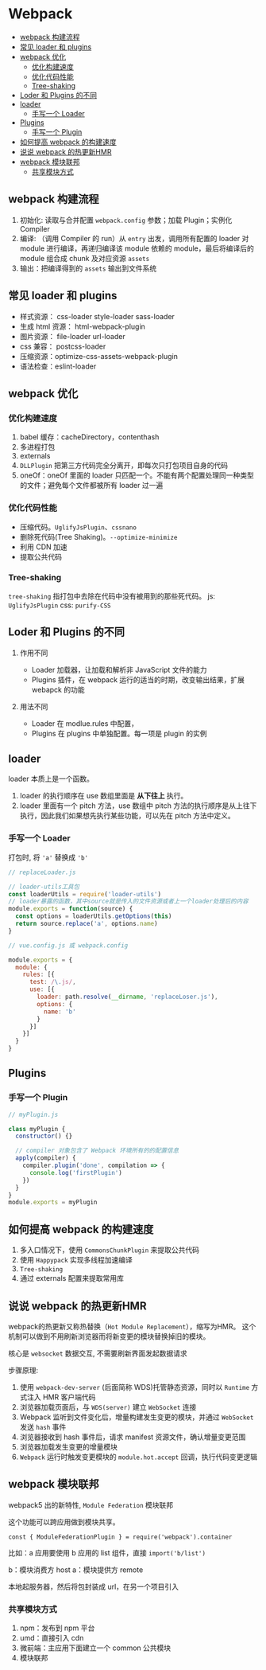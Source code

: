 # Webpack

- [webpack 构建流程](#webpack-构建流程)
- [常见 loader 和 plugins](#常见-loader-和-plugins)
- [webpack 优化](#webpack-优化)
  - [优化构建速度](#优化构建速度)
  - [优化代码性能](#优化代码性能)
  - [Tree-shaking](#tree-shaking)
- [Loder 和 Plugins 的不同](#loder-和-plugins-的不同)
- [loader](#loader)
  - [手写一个 Loader](#手写一个-loader)
- [Plugins](#plugins)
  - [手写一个 Plugin](#手写一个-plugin)
- [如何提高 webpack 的构建速度](#如何提高-webpack-的构建速度)
- [说说 webpack 的热更新HMR](#说说-webpack-的热更新hmr)
- [webpack 模块联邦](#webpack-模块联邦)
  - [共享模块方式](#共享模块方式)

## webpack 构建流程

1. 初始化: 读取与合并配置 `webpack.config` 参数；加载 Plugin；实例化 Compiler
2. 编译: （调用 Compiler 的 run）从 `entry` 出发，调用所有配置的 loader 对 module 进行编译，再递归编译该 module 依赖的 module，最后将编译后的 module 组合成 chunk 及对应资源 `assets`
3. 输出：把编译得到的 `assets` 输出到文件系统

## 常见 loader 和 plugins

- 样式资源： css-loader style-loader sass-loader
- 生成 html 资源： html-webpack-plugin
- 图片资源： file-loader url-loader
- css 兼容： postcss-loader
- 压缩资源：optimize-css-assets-webpack-plugin
- 语法检查：eslint-loader

## webpack 优化

### 优化构建速度

1. babel 缓存：cacheDirectory，contenthash
2. 多进程打包
3. externals
4. `DLLPlugin` 把第三方代码完全分离开，即每次只打包项目自身的代码
5. oneOf：oneOf 里面的 loader 只匹配一个。不能有两个配置处理同一种类型的文件；避免每个文件都被所有 loader 过一遍

### 优化代码性能

- 压缩代码。`UglifyJsPlugin`、`cssnano`
- 删除死代码(Tree Shaking)。`--optimize-minimize`
- 利用 CDN 加速
- 提取公共代码

### Tree-shaking

`tree-shaking` 指打包中去除在代码中没有被用到的那些死代码。
js: `UglifyJsPlugin`
css: `purify-CSS`

## Loder 和 Plugins 的不同

1. 作用不同

   - Loader 加载器，让加载和解析非 JavaScript 文件的能力
   - Plugins 插件，在 webpack 运行的适当的时期，改变输出结果，扩展 webapck 的功能

2. 用法不同

   - Loader 在 modlue.rules 中配置，
   - Plugins 在 plugins 中单独配置。每一项是 plugin 的实例

## loader

loader 本质上是一个函数。

1. loader 的执行顺序在 use 数组里面是 **从下往上** 执行。
2. loader 里面有一个 pitch 方法，use 数组中 pitch 方法的执行顺序是从上往下执行，因此我们如果想先执行某些功能，可以先在 pitch 方法中定义。

### 手写一个 Loader

打包时, 将 `'a'` 替换成 `'b'`

```js
// replaceLoader.js

// loader-utils工具包
const loaderUtils = require('loader-utils')
// loader暴露的函数，其中source就是传入的文件资源或者上一个loader处理后的内容
module.exports = function(source) {
  const options = loaderUtils.getOptions(this)
  return source.replace('a', options.name)
}

// vue.config.js 或 webpack.config

module.exports = {
  module: {
    rules: [{
      test: /\.js/,
      use: [{
        loader: path.resolve(__dirname, 'replaceLoser.js'),
        options: {
          name: 'b'
        }
      }]
    }]
  }
}
```

## Plugins

### 手写一个 Plugin

```js
// myPlugin.js

class myPlugin {
  constructor() {}

  // compiler 对象包含了 Webpack 环境所有的的配置信息
  apply(compiler) {
    compiler.plugin('done', compilation => {
      console.log('firstPlugin')
    })
  }
}
module.exports = myPlugin

```

## 如何提高 webpack 的构建速度

1. 多入口情况下，使用 `CommonsChunkPlugin` 来提取公共代码
2. 使用 `Happypack` 实现多线程加速编译
3. `Tree-shaking`
4. 通过 externals 配置来提取常用库

## 说说 webpack 的热更新HMR

webpack的热更新又称热替换（`Hot Module Replacement`），缩写为HMR。
这个机制可以做到不用刷新浏览器而将新变更的模块替换掉旧的模块。

核心是 `websocket` 数据交互, 不需要刷新界面发起数据请求

步骤原理:

1. 使用 `webpack-dev-server` (后面简称 WDS)托管静态资源，同时以 `Runtime` 方式注入 HMR 客户端代码
2. 浏览器加载页面后，与 `WDS(server)` 建立 `WebSocket` 连接
3. Webpack 监听到文件变化后，增量构建发生变更的模块，并通过 `WebSocket` 发送 `hash` 事件
4. 浏览器接收到 hash 事件后，请求 manifest 资源文件，确认增量变更范围
5. 浏览器加载发生变更的增量模块
6. `Webpack` 运行时触发变更模块的 `module.hot.accept` 回调，执行代码变更逻辑

## webpack 模块联邦

webpack5 出的新特性, `Module Federation` 模块联邦

这个功能可以跨应用做到模块共享。

`const { ModuleFederationPlugin } = require('webpack').container`

比如：a 应用要使用 b 应用的 list 组件，直接 `import('b/list')`

b：模块消费方 host
a：模块提供方 remote

本地起服务器，然后将包封装成 url，在另一个项目引入

### 共享模块方式

1. npm：发布到 npm 平台
2. umd：直接引入 cdn
3. 微前端：主应用下面建立一个 common 公共模块
4. 模块联邦

